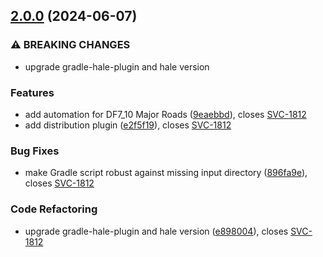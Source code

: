 ## [2.0.0](https://github.com/wetransform/uba-end-automation/compare/v1.1.1...v2.0.0) (2024-06-07)


### ⚠ BREAKING CHANGES

* upgrade gradle-hale-plugin and hale version

### Features

* add automation for DF7_10 Major Roads ([9eaebbd](https://github.com/wetransform/uba-end-automation/commit/9eaebbd15b2a59584b4e27bda9d031c4ee09a021)), closes [SVC-1812](https://wetransform.atlassian.net/browse/SVC-1812)
* add distribution plugin ([e2f5f19](https://github.com/wetransform/uba-end-automation/commit/e2f5f19ee911242355c167ebb68d6a5074532420)), closes [SVC-1812](https://wetransform.atlassian.net/browse/SVC-1812)


### Bug Fixes

* make Gradle script robust against missing input directory ([896fa9e](https://github.com/wetransform/uba-end-automation/commit/896fa9e3041a6e0b155d587b9e3e4885fe9503b8)), closes [SVC-1812](https://wetransform.atlassian.net/browse/SVC-1812)


### Code Refactoring

* upgrade gradle-hale-plugin and hale version ([e898004](https://github.com/wetransform/uba-end-automation/commit/e898004aa295ce79ce1e31fe862510907b4c887b)), closes [SVC-1812](https://wetransform.atlassian.net/browse/SVC-1812)
